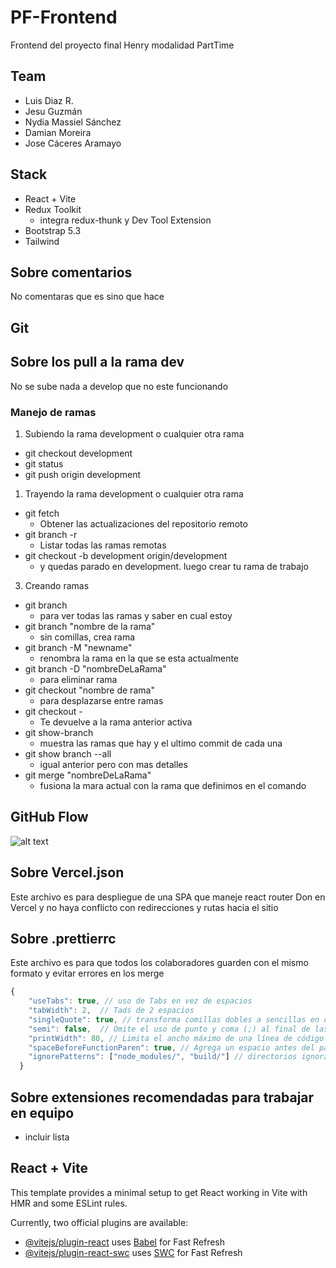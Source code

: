 # PF-Frontend

Frontend del proyecto final Henry modalidad PartTime

## Team

- Luis Diaz R.
- Jesu Guzmán
- Nydia Massiel Sánchez
- Damian Moreira
- Jose Cáceres Aramayo

## Stack

- React + Vite
- Redux Toolkit
  - integra redux-thunk y Dev Tool Extension
- Bootstrap 5.3
- Tailwind

## Sobre comentarios

No comentaras que es sino que hace

## Git

## Sobre los pull a la rama dev

No se sube nada a develop que no este funcionando

### Manejo de ramas

1. Subiendo la rama development o cualquier otra rama

- git checkout development
- git status
- git push origin development

1. Trayendo la rama development o cualquier otra rama

- git fetch
  - Obtener las actualizaciones del repositorio remoto
- git branch -r
  - Listar todas las ramas remotas
- git checkout -b development origin/development
  - y quedas parado en development. luego crear tu rama de trabajo

3. Creando ramas

- git branch
  - para ver todas las ramas y saber en cual estoy
- git branch "nombre de la rama"
  - sin comillas, crea rama
- git branch -M "newname"
  - renombra la rama en la que se esta actualmente
- git branch -D "nombreDeLaRama"
  - para eliminar rama
- git checkout "nombre de rama"
  - para desplazarse entre ramas
- git checkout -
  - Te devuelve a la rama anterior activa
- git show-branch
  - muestra las ramas que hay y el ultimo commit de cada una
- git show branch --all
  - igual anterior pero con mas detalles
- git merge "nombreDeLaRama"
  - fusiona la mara actual con la rama que definimos en el comando

## GitHub Flow

![alt text](GitFlow.png)

## Sobre Vercel.json

Este archivo es para despliegue de una SPA que maneje react router Don en Vercel y no haya conflicto con redirecciones y rutas hacia el sitio

## Sobre .prettierrc

Este archivo es para que todos los colaboradores guarden con el mismo formato y evitar errores en los merge

```js
{
    "useTabs": true, // uso de Tabs en vez de espacios
    "tabWidth": 2,  // Tads de 2 espacios
    "singleQuote": true, // transforma comillas dobles a sencillas en cadenas de texto
    "semi": false,  // Omite el uso de punto y coma (;) al final de las sentencias.
    "printWidth": 80, // Limita el ancho máximo de una línea de código a 80 caracteres.
    "spaceBeforeFunctionParen": true, // Agrega un espacio antes del paréntesis de apertura en la declaración de funciones. Ejemplo: function example () {}.
    "ignorePatterns": ["node_modules/", "build/"] // directorios ignorados
  }
```

## Sobre extensiones recomendadas para trabajar en equipo

- incluir lista

## React + Vite

This template provides a minimal setup to get React working in Vite with HMR and some ESLint rules.

Currently, two official plugins are available:

- [@vitejs/plugin-react](https://github.com/vitejs/vite-plugin-react/blob/main/packages/plugin-react/README.md) uses [Babel](https://babeljs.io/) for Fast Refresh
- [@vitejs/plugin-react-swc](https://github.com/vitejs/vite-plugin-react-swc) uses [SWC](https://swc.rs/) for Fast Refresh
